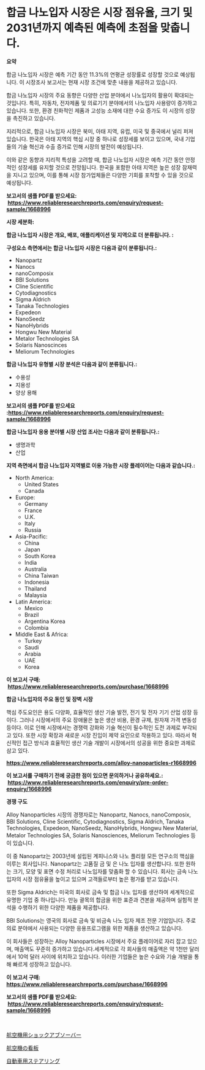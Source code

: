 <p><h1>합금 나노입자 시장은 시장 점유율, 크기 및 2031년까지 예측된 예측에 초점을 맞춥니다.</h1></p><p><strong>요약</strong></p>
<p><p>합금 나노입자 시장은 예측 기간 동안 11.3%의 연평균 성장률로 성장할 것으로 예상됩니다. 이 시장조사 보고서는 현재 시장 조건에 맞춘 내용을 제공하고 있습니다.</p><p>합금 나노입자 시장의 주요 동향은 다양한 산업 분야에서 나노입자의 활용이 확대되는 것입니다. 특히, 자동차, 전자제품 및 의료기기 분야에서의 나노입자 사용량이 증가하고 있습니다. 또한, 환경 친화적인 제품과 고성능 소재에 대한 수요 증가도 이 시장의 성장을 촉진하고 있습니다.</p><p>지리적으로, 합금 나노입자 시장은 북미, 아태 지역, 유럽, 미국 및 중국에서 널리 퍼져 있습니다. 한국은 아태 지역의 핵심 시장 중 하나로 성장세를 보이고 있으며, 국내 기업들의 기술 혁신과 수출 증가로 인해 시장의 발전이 예상됩니다.</p><p>이와 같은 동향과 지리적 특성을 고려할 때, 합금 나노입자 시장은 예측 기간 동안 안정적인 성장세를 유지할 것으로 전망됩니다. 한국을 포함한 아태 지역은 높은 성장 잠재력을 지니고 있으며, 이를 통해 시장 참가업체들은 다양한 기회를 포착할 수 있을 것으로 예상됩니다.</p></p>
<p><strong>보고서의 샘플 PDF를 받으세요: &nbsp;<a href="https://www.reliableresearchreports.com/enquiry/request-sample/1668996">https://www.reliableresearchreports.com/enquiry/request-sample/1668996</a></strong></p>
<p><strong>시장 세분화:</strong></p>
<p><strong> 합금 나노입자 시장은 개요, 배포, 애플리케이션 및 지역으로 더 분류됩니다. :</strong></p>
<p><strong>구성요소 측면에서는 합금 나노입자 시장은 다음과 같이 분류됩니다.:</strong></p>
<p><ul><li>Nanopartz</li><li>Nanocs</li><li>nanoComposix</li><li>BBI Solutions</li><li>Cline Scientific</li><li>Cytodiagnostics</li><li>Sigma Aldrich</li><li>Tanaka Technologies</li><li>Expedeon</li><li>NanoSeedz</li><li>NanoHybrids</li><li>Hongwu New Material</li><li>Metalor Technologies SA</li><li>Solaris Nanoscinces</li><li>Meliorum Technologies</li></ul></p>
<p><strong> 합금 나노입자 유형별 시장 분석은 다음과 같이 분류됩니다.:</strong></p>
<p><ul><li>수용성</li><li>지용성</li><li>양상 용해</li></ul></p>
<p><strong>보고서의 샘플 PDF를 받으세요 :<a href="https://www.reliableresearchreports.com/enquiry/request-sample/1668996">https://www.reliableresearchreports.com/enquiry/request-sample/1668996</a></strong></p>
<p><strong> 합금 나노입자 응용 분야별 시장 산업 조사는 다음과 같이 분류됩니다.:</strong></p>
<p><ul><li>생명과학</li><li>산업</li></ul></p>
<p><strong>지역 측면에서 합금 나노입자 지역별로 이용 가능한 시장 플레이어는 다음과 같습니다.:</strong></p>
<p><ul>
    <li>
        North America:
        <ul>
            <li>United States</li>
            <li>Canada</li>
        </ul>
    </li>
    <li>
        Europe:
        <ul>
            <li>Germany</li>
            <li>France</li>
            <li>U.K.</li>
            <li>Italy</li>
            <li>Russia</li>
        </ul>
    </li>
    <li>
        Asia-Pacific:
        <ul>
            <li>China</li>
            <li>Japan</li>
            <li>South Korea</li>
            <li>India</li>
            <li>Australia</li>
            <li>China Taiwan</li>
            <li>Indonesia</li>
            <li>Thailand</li>
            <li>Malaysia</li>
        </ul>
    </li>
    <li>
        Latin America:
        <ul>
            <li>Mexico</li>
            <li>Brazil</li>
            <li>Argentina Korea</li>
            <li>Colombia</li>
        </ul>
    </li>
    <li>
        Middle East & Africa:
        <ul>
            <li>Turkey</li>
            <li>Saudi</li>
            <li>Arabia</li>
            <li>UAE</li>
            <li>Korea</li>
        </ul>
    </li>
    </ul></p>
<p><strong>이 보고서 구매: &nbsp;<a href="https://www.reliableresearchreports.com/purchase/1668996">https://www.reliableresearchreports.com/purchase/1668996</a></strong></p>
<p><strong>합금 나노입자의 주요 동인 및 장벽 시장</strong></p>
<p><p>핵심 주도요인은 용도 다양화, 효율적인 생산 기술 발전, 전기 및 전자 기기 산업 성장 등이다. 그러나 시장에서의 주요 장애물은 높은 생산 비용, 환경 규제, 원자재 가격 변동성 등이다. 이로 인해 시장에서는 경쟁력 강화와 기술 혁신이 필수적인 도전 과제로 부각되고 있다. 또한 시장 확장과 새로운 시장 진입이 제약 요인으로 작용하고 있다. 따라서 혁신적인 접근 방식과 효율적인 생산 기술 개발이 시장에서의 성공을 위한 중요한 과제로 삼고 있다.</p></p>
<p><strong><a href="https://www.reliableresearchreports.com/alloy-nanoparticles-r1668996">https://www.reliableresearchreports.com/alloy-nanoparticles-r1668996</a></strong></p>
<p><strong>이 보고서를 구매하기 전에 궁금한 점이 있으면 문의하거나 공유하세요.: &nbsp;<a href="https://www.reliableresearchreports.com/enquiry/pre-order-enquiry/1668996">https://www.reliableresearchreports.com/enquiry/pre-order-enquiry/1668996</a></strong></p>
<p><strong>경쟁 구도</strong></p>
<p><p>Alloy Nanoparticles 시장의 경쟁자로는 Nanopartz, Nanocs, nanoComposix, BBI Solutions, Cline Scientific, Cytodiagnostics, Sigma Aldrich, Tanaka Technologies, Expedeon, NanoSeedz, NanoHybrids, Hongwu New Material, Metalor Technologies SA, Solaris Nanosciences, Meliorum Technologies 등이 있습니다. </p><p>이 중 Nanopartz는 2003년에 설립된 계피니스와 나노 플리컬 모든 연구소의 핵심을 이루는 회사입니다. Nanopartz는 고품질 금 및 은 나노 입자를 생산합니다. 또한 원하는 크기, 모양 및 표면 수정 처리로 나노입자를 맞춤화 할 수 있습니다. 회사는 금속 나노 입자의 시장 점유율을 높이고 있으며 고객들로부터 높은 평가를 받고 있습니다. </p><p>또한 Sigma Aldrich는 미국의 회사로 금속 및 합금 나노 입자를 생산하여 세계적으로 유명한 기업 중 하나입니다. 만능 괄목의 합금을 위한 표준과 견본을 제공하며 실험적 분석을 수행하기 위한 다양한 제품을 제공합니다. </p><p>BBI Solutions는 영국의 회사로 금속 및 비금속 나노 입자 제조 전문 기업입니다. 주로 의료 분야에서 사용되는 다양한 응용프로그램을 위한 제품을 생산하고 있습니다. </p><p>이 회사들은 성장하는 Alloy Nanoparticles 시장에서 주요 플레이어로 자리 잡고 있으며, 매출액도 꾸준히 증가하고 있습니다.세계적으로 각 회사들의 매출액은 약 1천만 달러에서 10억 달러 사이에 위치하고 있습니다. 이러한 기업들은 높은 수요와 기술 개발을 통해 빠르게 성장하고 있습니다.</p></p>
<p><strong>이 보고서 구매: &nbsp; <a href="https://www.reliableresearchreports.com/purchase/1668996">https://www.reliableresearchreports.com/purchase/1668996</a></strong></p>
<p><strong>보고서의 샘플 PDF를 받으세요: &nbsp;<a href="https://www.reliableresearchreports.com/enquiry/request-sample/1668996">https://www.reliableresearchreports.com/enquiry/request-sample/1668996</a></strong><strong></strong></p>
<p>&nbsp;</p>
<p><p><a href="https://medium.com/@eduardoramez/%E8%88%AA%E7%A9%BA%E6%A9%9F%E7%94%A8%E3%82%B7%E3%83%A7%E3%83%83%E3%82%AF%E3%82%A2%E3%83%96%E3%82%BD%E3%83%BC%E3%83%90%E3%83%BC%E5%B8%82%E5%A0%B4-%E7%AB%B6%E4%BA%89%E5%88%86%E6%9E%90-%E5%B8%82%E5%A0%B4%E3%83%88%E3%83%AC%E3%83%B3%E3%83%89-2031%E5%B9%B4%E3%81%BE%E3%81%A7%E3%81%AE%E4%BA%88%E6%B8%AC-add1f41f67a7">航空機用ショックアブソーバー</a></p><p><a href="https://medium.com/@jefferyyan895/%E8%88%AA%E7%A9%BA%E6%A9%9F%E3%82%B5%E3%82%A4%E3%83%B3%E5%B8%82%E5%A0%B4-%E7%AB%B6%E4%BA%89%E5%88%86%E6%9E%90-%E5%B8%82%E5%A0%B4%E5%8B%95%E5%90%91-2031%E5%B9%B4%E3%81%BE%E3%81%A7%E3%81%AE%E4%BA%88%E6%B8%AC-c8cd046c9a48">航空機の看板</a></p><p><a href="https://medium.com/@matteills7854/2024%E5%B9%B4%E3%81%8B%E3%82%892031%E5%B9%B4%E3%81%BE%E3%81%A7%E3%81%AE%E6%9C%9F%E9%96%93%E3%81%AE%E8%87%AA%E5%8B%95%E8%BB%8A%E7%94%A8%E3%82%B9%E3%83%86%E3%82%A2%E3%83%AA%E3%83%B3%E3%82%B0%E5%B8%82%E5%A0%B4%E3%81%AE%E5%88%86%E6%9E%90%E3%81%A8%E3%82%B5%E3%82%A4%E3%82%BA%E3%81%AE%E4%BA%88%E6%B8%AC-3a09098d5b92">自動車用ステアリング</a></p></p>
